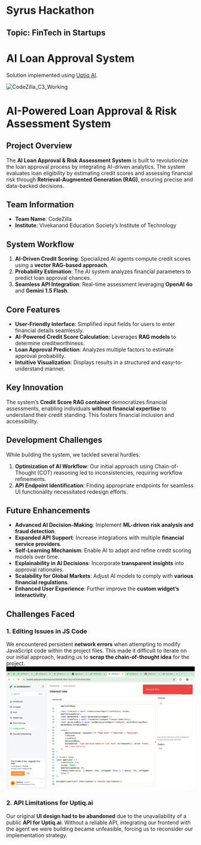 # Syrus Hackathon

## Topic: FinTech in Startups
# AI Loan Approval System

Solution implemented using [Uptiq AI](uptiq.ai).

![CodeZilla_C3_Working](https://github.com/user-attachments/assets/1479385d-e1e9-4577-9a28-08f9509b43c0)

# AI-Powered Loan Approval & Risk Assessment System

## Project Overview
The **AI Loan Approval & Risk Assessment System** is built to revolutionize the loan approval process by integrating AI-driven analytics. The system evaluates loan eligibility by estimating credit scores and assessing financial risk through **Retrieval-Augmented Generation (RAG)**, ensuring precise and data-backed decisions.

## Team Information
- **Team Name**: CodeZilla  
- **Institute**: Vivekanand Education Society’s Institute of Technology  

## System Workflow
1. **AI-Driven Credit Scoring**: Specialized AI agents compute credit scores using a **vector RAG-based approach**.
2. **Probability Estimation**: The AI system analyzes financial parameters to predict loan approval chances.
3. **Seamless API Integration**: Real-time assessment leveraging **OpenAI 4o** and **Gemini 1.5 Flash**.

## Core Features
- **User-Friendly Interface**: Simplified input fields for users to enter financial details seamlessly.
- **AI-Powered Credit Score Calculation**: Leverages **RAG models** to determine creditworthiness.
- **Loan Approval Prediction**: Analyzes multiple factors to estimate approval probability.
- **Intuitive Visualization**: Displays results in a structured and easy-to-understand manner.

## Key Innovation
The system’s **Credit Score RAG container** democratizes financial assessments, enabling individuals **without financial expertise** to understand their credit standing. This fosters financial inclusion and accessibility.

## Development Challenges
While building the system, we tackled several hurdles:
1. **Optimization of AI Workflow**: Our initial approach using Chain-of-Thought (COT) reasoning led to inconsistencies, requiring workflow refinements.
2. **API Endpoint Identification**: Finding appropriate endpoints for seamless UI functionality necessitated redesign efforts.

## Future Enhancements
- **Advanced AI Decision-Making**: Implement **ML-driven risk analysis and fraud detection**.
- **Expanded API Support**: Increase integrations with multiple **financial service providers**.
- **Self-Learning Mechanism**: Enable AI to adapt and refine credit scoring models over time.
- **Explainability in AI Decisions**: Incorporate **transparent insights** into approval rationales.
- **Scalability for Global Markets**: Adjust AI models to comply with **various financial regulations**.
- **Enhanced User Experience**: Further improve the **custom widget’s interactivity**.

## Challenges Faced

### 1. Editing Issues in JS Code  
We encountered persistent **network errors** when attempting to modify JavaScript code within the project files. This made it difficult to iterate on our initial approach, leading us to **scrap the chain-of-thought idea** for the project.  
![Alt Text](test.jpg)

### 2. API Limitations for Uptiq.ai  
Our original **UI design had to be abandoned** due to the unavailability of a public **API for Uptiq.ai**. Without a reliable API, integrating our frontend with the agent we were building became unfeasible, forcing us to reconsider our implementation strategy.


